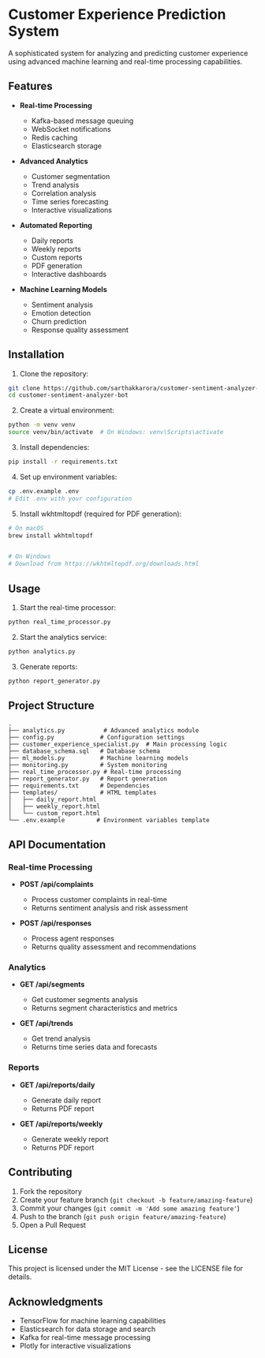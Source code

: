# Customer Experience Prediction System 

A sophisticated system for analyzing and predicting customer experience using advanced machine learning and real-time processing capabilities.

## Features

- **Real-time Processing**
  - Kafka-based message queuing
  - WebSocket notifications
  - Redis caching
  - Elasticsearch storage

- **Advanced Analytics**
  - Customer segmentation
  - Trend analysis
  - Correlation analysis
  - Time series forecasting
  - Interactive visualizations

- **Automated Reporting**
  - Daily reports
  - Weekly reports
  - Custom reports
  - PDF generation
  - Interactive dashboards

- **Machine Learning Models**
  - Sentiment analysis
  - Emotion detection
  - Churn prediction
  - Response quality assessment

## Installation

1. Clone the repository:
```bash
git clone https://github.com/sarthakkarora/customer-sentiment-analyzer-bot.git
cd customer-sentiment-analyzer-bot
```

2. Create a virtual environment:
```bash
python -m venv venv
source venv/bin/activate  # On Windows: venv\Scripts\activate
```

3. Install dependencies:
```bash
pip install -r requirements.txt
```

4. Set up environment variables:
```bash
cp .env.example .env
# Edit .env with your configuration
```

5. Install wkhtmltopdf (required for PDF generation):
```bash
# On macOS
brew install wkhtmltopdf


# On Windows
# Download from https://wkhtmltopdf.org/downloads.html
```

## Usage

1. Start the real-time processor:
```bash
python real_time_processor.py
```

2. Start the analytics service:
```bash
python analytics.py
```

3. Generate reports:
```bash
python report_generator.py
```

## Project Structure

```
.
├── analytics.py           # Advanced analytics module
├── config.py             # Configuration settings
├── customer_experience_specialist.py  # Main processing logic
├── database_schema.sql   # Database schema
├── ml_models.py          # Machine learning models
├── monitoring.py         # System monitoring
├── real_time_processor.py # Real-time processing
├── report_generator.py   # Report generation
├── requirements.txt      # Dependencies
├── templates/            # HTML templates
│   ├── daily_report.html
│   ├── weekly_report.html
│   └── custom_report.html
└── .env.example         # Environment variables template
```

## API Documentation

### Real-time Processing

- **POST /api/complaints**
  - Process customer complaints in real-time
  - Returns sentiment analysis and risk assessment

- **POST /api/responses**
  - Process agent responses
  - Returns quality assessment and recommendations

### Analytics

- **GET /api/segments**
  - Get customer segments analysis
  - Returns segment characteristics and metrics

- **GET /api/trends**
  - Get trend analysis
  - Returns time series data and forecasts

### Reports

- **GET /api/reports/daily**
  - Generate daily report
  - Returns PDF report

- **GET /api/reports/weekly**
  - Generate weekly report
  - Returns PDF report

## Contributing

1. Fork the repository
2. Create your feature branch (`git checkout -b feature/amazing-feature`)
3. Commit your changes (`git commit -m 'Add some amazing feature'`)
4. Push to the branch (`git push origin feature/amazing-feature`)
5. Open a Pull Request

## License

This project is licensed under the MIT License - see the LICENSE file for details.

## Acknowledgments

- TensorFlow for machine learning capabilities
- Elasticsearch for data storage and search
- Kafka for real-time message processing
- Plotly for interactive visualizations

